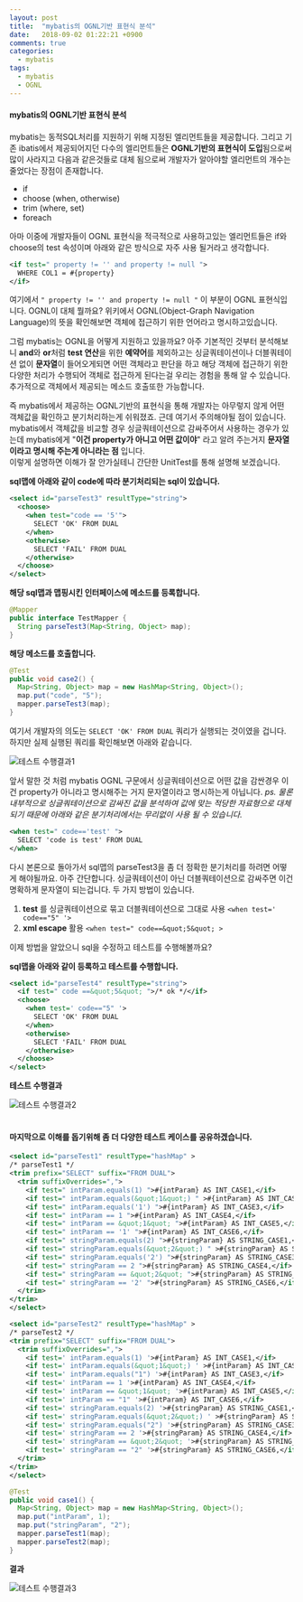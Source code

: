 ```yaml
---
layout: post
title:  "mybatis의 OGNL기반 표현식 분석"
date:   2018-09-02 01:22:21 +0900
comments: true
categories:
  - mybatis
tags:
  - mybatis
  - OGNL
---
```


#### mybatis의 OGNL기반 표현식 분석

mybatis는 동적SQL처리를 지원하기 위해 지정된 엘리먼트들을 제공합니다. 그리고 기존 ibatis에서 제공되어지던 다수의 엘리먼트들은 **OGNL기반의 표현식이 도입**됨으로써 많이 사라지고 다음과 같은것들로 대체 됨으로써 개발자가 알아야할 엘리먼트의 개수는 줄었다는 장점이 존재합니다.
- if
- choose (when, otherwise)
- trim (where, set)
- foreach

아마 이중에 개발자들이 OGNL 표현식을 적극적으로 사용하고있는 엘리먼트들은 if와 choose의 test 속성이며 아래와 같은 방식으로 자주 사용 될거라고 생각합니다.
```xml
<if test=" property != '' and property != null ">
  WHERE COL1 = #{property}
</if>
```

여기에서 `" property != '' and property != null "` 이 부분이 OGNL 표현식입니다.
OGNL이 대체 뭘까요? 위키에서 OGNL(Object-Graph Navigation Language)의 뜻을 확인해보면 객체에 접근하기 위한 언어라고 명시하고있습니다.

그럼 mybatis는 OGNL을 어떻게 지원하고 있을까요? 아주 기본적인 것부터 분석해보니 **and**와 **or**처럼 **test 연산**을 위한 **예약어**를 제외하고는 싱글쿼테이션이나 더블쿼테이션 없이 **문자열**이 들어오게되면 어떤 객체라고 판단을 하고 해당 객체에 접근하기 위한 다양한 처리가 수행되어 객체로 접근하게 된다는걸 우리는 경험을 통해 알 수 있습니다.
추가적으로 객체에서 제공되는 메소드 호출또한 가능합니다.

즉 mybatis에서 제공하는 OGNL기반의 표현식을 통해 개발자는 아무렇지 않게 어떤 객체값을 확인하고 분기처리하는게 쉬워졌죠.
근데 여기서 주의해야될 점이 있습니다. mybatis에서 객체값을 비교할 경우 싱글쿼테이션으로 감싸주어서 사용하는 경우가 있는데 mybatis에게 "**이건 property가 아니고 어떤 값이야**" 라고 알려 주는거지 **문자열이라고 명시해 주는게 아니라는 점** 입니다. <br>
이렇게 설명하면 이해가 잘 안가실테니 간단한 UnitTest를 통해 설명해 보겠습니다.

__sql맵에 아래와 같이 code에 따라 분기처리되는 sql이 있습니다.__
```xml
<select id="parseTest3" resultType="string">
  <choose>
    <when test="code == '5'">
      SELECT 'OK' FROM DUAL
    </when>
    <otherwise>
      SELECT 'FAIL' FROM DUAL
    </otherwise>
  </choose>
</select>
```
__해당 sql맵과 맵핑시킨 인터페이스에 메소드를 등록합니다.__
```java
@Mapper
public interface TestMapper {
  String parseTest3(Map<String, Object> map);
}
```

__해당 메소드를 호출합니다.__
``` java
@Test
public void case2() {
  Map<String, Object> map = new HashMap<String, Object>();
  map.put("code", "5");
  mapper.parseTest3(map);
}
```
여기서 개발자의 의도는 `SELECT 'OK' FROM DUAL` 쿼리가 실행되는 것이였을 겁니다. 하지만 실제 실행된 쿼리를 확인해보면 아래와 같습니다.

![테스트 수행결과1](https://user-images.githubusercontent.com/25237661/44947977-7e09fa80-ae50-11e8-97f6-114b52943036.PNG)


앞서 말한 것 처럼 mybatis OGNL 구문에서 싱글쿼테이션으로 어떤 값을 감싼경우 이건 property가 아니라고 명시해주는 거지 문자열이라고 명시하는게 아닙니다.
_ps. 물론 내부적으로 싱글쿼테이션으로 감싸진 값을 분석하여 값에 맞는 적당한 자료형으로 대체되기 때문에 아래와 같은 분기처리에서는 무리없이 사용 될 수 있습니다._
```xml
<when test=" code=='test' ">
  SELECT 'code is test' FROM DUAL
</when>
```

다시 본론으로 돌아가서 sql맵의 parseTest3을 좀 더 정확한 분기처리를 하려면 어떻게 해야될까요.
아주 간단합니다. 싱글쿼테이션이 아닌 더블쿼테이션으로 감싸주면 이건 명확하게 문자열이 되는겁니다.
두 가지 방법이 있습니다.
1. **test** 를 싱글쿼테이션으로 묶고 더블쿼테이션으로 그대로 사용
`<when test=' code=="5" '>`
2. **xml escape** 활용
`<when test=" code==&quot;5&quot; >`

이제 방법을 알았으니 sql을 수정하고 테스트를 수행해볼까요?

**sql맵을 아래와 같이 등록하고 테스트를 수행합니다.**
```xml
<select id="parseTest4" resultType="string">
  <if test=" code ==&quot;5&quot; ">/* ok */</if>
  <choose>
    <when test=' code=="5" '>
      SELECT 'OK' FROM DUAL
    </when>
    <otherwise>
      SELECT 'FAIL' FROM DUAL
    </otherwise>
  </choose>
</select>
```

**테스트 수행결과**

![테스트 수행결과2](https://user-images.githubusercontent.com/25237661/44947978-7e09fa80-ae50-11e8-81ef-008e5e420820.PNG)
<br>
<br>


#### 마지막으로 이해를 돕기위해 좀 더 다양한 테스트 케이스를 공유하겠습니다.

```xml
<select id="parseTest1" resultType="hashMap" >
/* parseTest1 */
<trim prefix="SELECT" suffix="FROM DUAL">
  <trim suffixOverrides=",">
    <if test=" intParam.equals(1) ">#{intParam} AS INT_CASE1,</if>
    <if test=" intParam.equals(&quot;1&quot;) " >#{intParam} AS INT_CASE2,</if>
    <if test=" intParam.equals('1') ">#{intParam} AS INT_CASE3,</if>
    <if test=" intParam == 1 ">#{intParam} AS INT_CASE4,</if>
    <if test=" intParam == &quot;1&quot; ">#{intParam} AS INT_CASE5,</if>
    <if test=" intParam == '1' ">#{intParam} AS INT_CASE6,</if>
    <if test=" stringParam.equals(2) ">#{stringParam} AS STRING_CASE1,</if>
    <if test=" stringParam.equals(&quot;2&quot;) " >#{stringParam} AS STRING_CASE2,</if>
    <if test=" stringParam.equals('2') ">#{stringParam} AS STRING_CASE3,</if>
    <if test=" stringParam == 2 ">#{stringParam} AS STRING_CASE4,</if>
    <if test=" stringParam == &quot;2&quot; ">#{stringParam} AS STRING_CASE5,</if>
    <if test=" stringParam == '2' ">#{stringParam} AS STRING_CASE6,</if>
  </trim>
</trim>
</select>

<select id="parseTest2" resultType="hashMap" >
/* parseTest2 */
<trim prefix="SELECT" suffix="FROM DUAL">
  <trim suffixOverrides=",">
    <if test=' intParam.equals(1) '>#{intParam} AS INT_CASE1,</if>
    <if test=' intParam.equals(&quot;1&quot;) ' >#{intParam} AS INT_CASE2,</if>
    <if test=' intParam.equals("1") '>#{intParam} AS INT_CASE3,</if>
    <if test=' intParam == 1 '>#{intParam} AS INT_CASE4,</if>
    <if test=' intParam == &quot;1&quot; '>#{intParam} AS INT_CASE5,</if>
    <if test=' intParam == "1" '>#{intParam} AS INT_CASE6,</if>
    <if test=' stringParam.equals(2) '>#{stringParam} AS STRING_CASE1,</if>
    <if test=' stringParam.equals(&quot;2&quot;) ' >#{stringParam} AS STRING_CASE2,</if>
    <if test=' stringParam.equals("2") '>#{stringParam} AS STRING_CASE3,</if>
    <if test=' stringParam == 2 '>#{stringParam} AS STRING_CASE4,</if>
    <if test=' stringParam == &quot;2&quot; '>#{stringParam} AS STRING_CASE5,</if>
    <if test=' stringParam == "2" '>#{stringParam} AS STRING_CASE6,</if>
  </trim>
</trim>
</select>
```

```java
@Test
public void case1() {
  Map<String, Object> map = new HashMap<String, Object>();
  map.put("intParam", 1);
  map.put("stringParam", "2");
  mapper.parseTest1(map);
  mapper.parseTest2(map);
}
```

**결과**

![테스트 수행결과3](https://user-images.githubusercontent.com/25237661/44947979-7e09fa80-ae50-11e8-8bc3-704bafe3f257.PNG)
